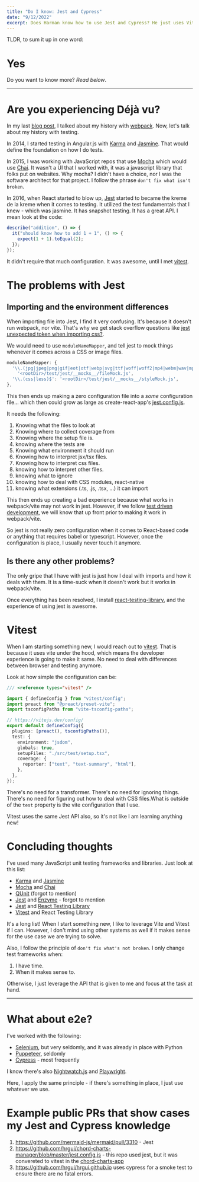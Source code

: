```yaml
---
title: "Do I know: Jest and Cypress"
date: "9/12/2022"
excerpt: Does Harman know how to use Jest and Cypress? He just uses Vitest for everything.
---
```


TLDR, to sum it up in one word:

# Yes

Do you want to know more? _Read below_.

---

# Are you experiencing Déjà vu?

In my last [blog post](/posts/do-i-know-webpack), I talked about my history with [webpack](https://webpack.js.org/). Now, let's talk about my history with testing.

In 2014, I started testing in Angular.js with [Karma](https://karma-runner.github.io/latest/index.html) and [Jasmine](https://github.com/karma-runner/karma-jasmine). That would define the foundation on how I do tests.

In 2015, I was working with JavaScript repos that use [Mocha](https://mochajs.org/) which would use [Chai](https://www.chaijs.com/). It wasn't a UI that I worked with, it was a javascript library that folks put on websites. Why mocha? I didn't have a choice, nor I was the software architect for that project. I follow the phrase `don't fix what isn't broken`.

In 2016, when React started to blow up, [Jest](https://jestjs.io/) started to became the kreme de la kreme when it comes to testing. It utilized the test fundamentals that I knew - which was jasmine. It has snapshot testing. It has a great API. I mean look at the code:

```js
describe("addition", () => {
  it("should know how to add 1 + 1", () => {
    expect(1 + 1).toEqual(2);
  });
});
```

It didn't require that much configuration. It was awesome, until I met [vitest](https://vitest.dev/).

# The problems with Jest

## Importing and the environment differences

When importing file into Jest, I find it very confusing. It's because it doesn't run webpack, nor vite. That's why we get stack overflow questions like [jest unexpected token when importing css?](https://stackoverflow.com/questions/54627028/jest-unexpected-token-when-importing-css).

We would need to use `moduleNameMapper`, and tell jest to mock things whenever it comes across a CSS or image files.

```ts
moduleNameMapper: {
  '\\.(jpg|jpeg|png|gif|eot|otf|webp|svg|ttf|woff|woff2|mp4|webm|wav|mp3|m4a|aac|oga)$':
    '<rootDir>/test/jest/__mocks__/fileMock.js',
  '\\.(css|less)$': '<rootDir>/test/jest/__mocks__/styleMock.js',
},
```

This then ends up making a zero configuration file into a _some_ configuration file... which then could grow as large as create-react-app's [jest.config.js](https://github.com/facebook/create-react-app/blob/main/packages/react-scripts/scripts/utils/createJestConfig.js).

It needs the following:

1. Knowing what the files to look at
2. Knowing where to collect coverage from
3. Knowing where the setup file is.
4. knowing where the tests are
5. Knowing what environment it should run
6. Knowing how to interpret jsx/tsx files.
7. Knowing how to interpret css files.
8. knowing how to interpret other files.
9. knowing what to ignore
10. knowing how to deal with CSS modules, react-native
11. knowing what extensions (.ts, .js, .tsx, ...) it can import

This then ends up creating a bad experience because what works in webpack/vite may not work in jest. However, if we follow [test driven development](https://en.wikipedia.org/wiki/Test-driven_development), we will know that up front prior to making it work in webpack/vite.

So jest is not really zero configuration when it comes to React-based code or anything that requires babel or typescript. However, once the configuration is place, I usually never touch it anymore.

## Is there any other problems?

The only gripe that I have with jest is just how I deal with imports and how it deals with them. It is a time-suck when it doesn't work but it works in webpack/vite.

Once everything has been resolved, I install [react-testing-library](https://testing-library.com/docs/react-testing-library/intro/), and the experience of using jest is awesome.

# Vitest

When I am starting something new, I would reach out to [vitest](https://vitest.dev/). That is because it uses vite under the hood, which means the developer experience is going to make it same. No need to deal with differences between browser and testing anymore.

Look at how simple the configuration can be:

```ts
/// <reference types="vitest" />

import { defineConfig } from "vitest/config";
import preact from "@preact/preset-vite";
import tsconfigPaths from "vite-tsconfig-paths";

// https://vitejs.dev/config/
export default defineConfig({
  plugins: [preact(), tsconfigPaths()],
  test: {
    environment: "jsdom",
    globals: true,
    setupFiles: "./src/test/setup.tsx",
    coverage: {
      reporter: ["text", "text-summary", "html"],
    },
  },
});
```

There's no need for a transformer. There's no need for ignoring things. There's no need for figuring out how to deal with CSS files.What is outside of the `test` property is the vite configuration that I use.

Vitest uses the same Jest API also, so it's not like I am learning anything new!

# Concluding thoughts

I've used many JavaScript unit testing frameworks and libraries. Just look at this list:

- [Karma](https://karma-runner.github.io/latest/index.html) and [Jasmine](https://github.com/karma-runner/karma-jasmine)
- [Mocha](https://mochajs.org/) and [Chai](https://www.chaijs.com/)
- [QUnit](https://qunitjs.com/) (forgot to mention)
- [Jest](https://jestjs.io/) and [Enzyme](https://enzymejs.github.io/enzyme/) - forgot to mention
- [Jest](https://jestjs.io/) and [React Testing Library](https://testing-library.com/docs/react-testing-library/intro/)
- [Vitest](https://vitest.dev/) and React Testing Library

It's a long list! When I start something new, I like to leverage Vite and Vitest if I can. However, I don't mind using other systems as well if it makes sense for the use case we are trying to solve.

Also, I follow the principle of `don't fix what's not broken`. I only change test frameworks when:

1. I have time.
2. When it makes sense to.

Otherwise, I just leverage the API that is given to me and focus at the task at hand.

---

# What about e2e?

I've worked with the following:

- [Selenium](https://www.selenium.dev/), but very seldomly, and it was already in place with Python
- [Puppeteer](https://pptr.dev/), seldomly
- [Cypress](https://www.cypress.io/) - most frequently

I know there's also [Nightwatch.js](https://nightwatchjs.org/) and [Playwright](https://playwright.dev/).

Here, I apply the same principle - if there's something in place, I just use whatever we use.

# Example public PRs that show cases my Jest and Cypress knowledge

1. https://github.com/mermaid-js/mermaid/pull/3310 - Jest
2. https://github.com/hrgui/chord-charts-manager/blob/master/jest.config.js - this repo used jest, but it was convereted to vitest in the [chord-charts-app](https://github.com/hrgui/chord-charts-app)
3. https://github.com/hrgui/hrgui.github.io uses cypress for a smoke test to ensure there are no fatal errors.
